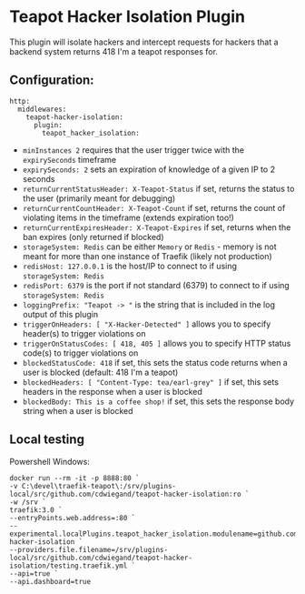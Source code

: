 # Teapot Hacker Isolation Plugin

This plugin will isolate hackers and intercept requests for hackers that a backend system returns 418 I'm a teapot responses for.

## Configuration:
```
http:
  middlewares:
    teapot-hacker-isolation:
      plugin:
        teapot_hacker_isolation:
```

- `minInstances 2` requires that the user trigger twice with the `expirySeconds` timeframe
- `expirySeconds: 2` sets an expiration of knowledge of a given IP to 2 seconds
- `returnCurrentStatusHeader: X-Teapot-Status` if set, returns the status to the user (primarily meant for debugging)
- `returnCurrentCountHeader: X-Teapot-Count` if set, returns the count of violating items in the timeframe (extends expiration too!)
- `returnCurrentExpiresHeader: X-Teapot-Expires` if set, returns when the ban expires (only returned if blocked)
- `storageSystem: Redis` can be either `Memory` or `Redis` - memory is not meant for more than one instance of Traefik (likely not production)
- `redisHost: 127.0.0.1` is the host/IP to connect to if using `storageSystem: Redis`
- `redisPort: 6379` is the port if not standard (6379) to connect to if using `storageSystem: Redis`
- `loggingPrefix: "Teapot -> "` is the string that is included in the log output of this plugin
- `triggerOnHeaders: [ "X-Hacker-Detected" ]` allows you to specify header(s) to trigger violations on
- `triggerOnStatusCodes: [ 418, 405 ]` allows you to specify HTTP status code(s) to trigger violations on
- `blockedStatusCode: 418` if set, this sets the status code returns when a user is blocked (default: 418 I'm a teapot)
- `blockedHeaders: [ "Content-Type: tea/earl-grey" ]` if set, this sets headers in the response when a user is blocked 
- `blockedBody: This is a coffee shop!` if set, this sets the response body string when a user is blocked

## Local testing

Powershell Windows:
```
docker run --rm -it -p 8888:80 `
-v C:\devel\traefik-teapot\:/srv/plugins-local/src/github.com/cdwiegand/teapot-hacker-isolation:ro `
-w /srv `
traefik:3.0 `
--entryPoints.web.address=:80 `
--experimental.localPlugins.teapot_hacker_isolation.modulename=github.com/cdwiegand/teapot-hacker-isolation `
--providers.file.filename=/srv/plugins-local/src/github.com/cdwiegand/teapot-hacker-isolation/testing.traefik.yml `
--api=true `
--api.dashboard=true
```